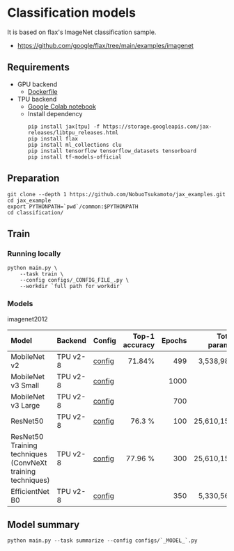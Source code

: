 # Classification models

It is based on flax's ImageNet classification sample.
- https://github.com/google/flax/tree/main/examples/imagenet

## Requirements
- GPU backend
    - [Dockerfile](../docker/Dockerfile)
- TPU backend
    - [Google Colab notebook](./notebook/train_image_classification_model_tpu.ipynb)
    - Install dependency  
      ```
      pip install jax[tpu] -f https://storage.googleapis.com/jax-releases/libtpu_releases.html
      pip install flax
      pip install ml_collections clu
      pip install tensorflow tensorflow_datasets tensorboard
      pip install tf-models-official
      ```

## Preparation

```
git clone --depth 1 https://github.com/NobuoTsukamoto/jax_examples.git
cd jax_example
export PYTHONPATH=`pwd`/common:$PYTHONPATH
cd classification/
```

## Train

### Running locally
```
python main.py \
    --task train \
    --config configs/_CONFIG_FILE_.py \
    --workdir `full path for workdir`
```

### Models

imagenet2012

| Model | Backend | Config | Top-1 accuracy | Epochs | Total params | Note |
| :--   | :--     | :--  | --: | --: | --: | :-- |
| MobileNet v2 | TPU v2-8 | [config](./configs/imagenet_mobilenet_v2_tpu.py) | 71.84% | 499 | 3,538,984 | https://zenn.dev/nbo/scraps/fccbce1806c1c2 |
| MobileNet v3 Small | TPU v2-8 | [config](./configs/imagenet_mobilenet_v3_small_tpu.py) |  | 1000 |
| MobileNet v3 Large | TPU v2-8 | [config](./configs/imagenet_mobilenet_v3_large_tpu.py) |  | 700 | 
| ResNet50 | TPU v2-8 | [config](./configs/imagenet_resnet50_v1_tpu.py) | 76.3 % | 100 | 25,610,152 | |
| ResNet50 Training techniques<br>(ConvNeXt training techniques) | TPU v2-8 | [config](./configs/imagenet_resnet50_v1_training_techniques_tpu.py) | 77.96 % | 300 | 25,610,152 | override config<br>--config.batch_size=1024 \ <br> --config.gradient_accumulation_steps=4
| EfficientNet B0 | TPU v2-8 | [config](./configs/imagenet_efficientnet_b0_tpu.py) |  | 350 | 5,330,564 |  |



## Model summary
```
python main.py --task summarize --config configs/`_MODEL_`.py
```
